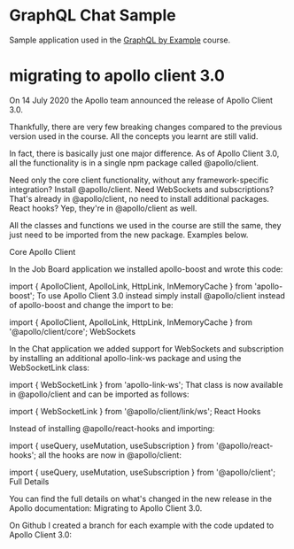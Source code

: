 # GraphQL Chat Sample

Sample application used in the [GraphQL by Example](https://bit.ly/graphql-by-example) course.

# migrating to apollo client 3.0
On 14 July 2020 the Apollo team announced the release of Apollo Client 3.0.

Thankfully, there are very few breaking changes compared to the previous version used in the course. All the concepts you learnt are still valid.

In fact, there is basically just one major difference. As of Apollo Client 3.0, all the functionality is in a single npm package called @apollo/client.

Need only the core client functionality, without any framework-specific integration? Install @apollo/client. Need WebSockets and subscriptions? That's already in @apollo/client, no need to install additional packages. React hooks? Yep, they're in @apollo/client as well.

All the classes and functions we used in the course are still the same, they just need to be imported from the new package. Examples below.

Core Apollo Client

In the Job Board application we installed apollo-boost and wrote this code:

import { ApolloClient, ApolloLink, HttpLink, InMemoryCache } from 'apollo-boost';
To use Apollo Client 3.0 instead simply install @apollo/client instead of apollo-boost and change the import to be:

import { ApolloClient, ApolloLink, HttpLink, InMemoryCache } from '@apollo/client/core';
WebSockets

In the Chat application we added support for WebSockets and subscription by installing an additional apollo-link-ws package and using the WebSocketLink class:

import { WebSocketLink } from 'apollo-link-ws';
That class is now available in @apollo/client and can be imported as follows:

import { WebSocketLink } from '@apollo/client/link/ws';
React Hooks

Instead of installing @apollo/react-hooks and importing:

import { useQuery, useMutation, useSubscription } from '@apollo/react-hooks';
all the hooks are now in @apollo/client:

import { useQuery, useMutation, useSubscription } from '@apollo/client';
Full Details

You can find the full details on what's changed in the new release in the Apollo documentation: Migrating to Apollo Client 3.0.

On Github I created a branch for each example with the code updated to Apollo Client 3.0: